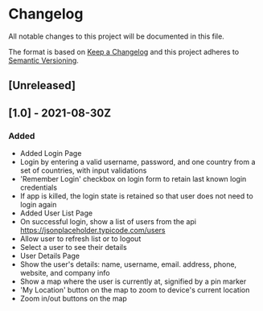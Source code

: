 # Changelog
All notable changes to this project will be documented in this file.

The format is based on [Keep a Changelog](http://keepachangelog.com/en/1.0.0/)
and this project adheres to [Semantic Versioning](http://semver.org/spec/v2.0.0.html).

## [Unreleased]

## [1.0] - 2021-08-30Z

### Added
- Added Login Page
- Login by entering a valid username, password, and one country from a set of countries, with input validations
- 'Remember Login' checkbox on login form to retain last known login credentials
- If app is killed, the login state is retained so that user does not need to login again
- Added User List Page
- On successful login, show a list of users from the api https://jsonplaceholder.typicode.com/users
- Allow user to refresh list or to logout
- Select a user to see their details
- User Details Page
- Show the user's details: name, username, email. address, phone, website, and company info
- Show a map where the user is currently at, signified by a pin marker
- 'My Location' button on the map to zoom to device's current location
- Zoom in/out buttons on the map